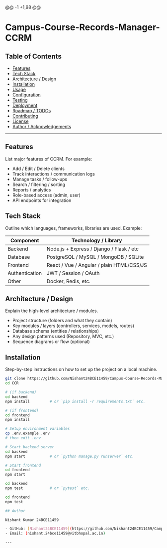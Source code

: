 @@ -1 +1,98 @@
# Campus-Course-Records-Manager-CCRM



## Table of Contents

- [Features](#features)  
- [Tech Stack](#tech-stack)  
- [Architecture / Design](#architecture--design)  
- [Installation](#installation)  
- [Usage](#usage)  
- [Configuration](#configuration)  
- [Testing](#testing)  
- [Deployment](#deployment)  
- [Roadmap / TODOs](#roadmap--todos)  
- [Contributing](#contributing)  
- [License](#license)  
- [Author / Acknowledgements](#author--acknowledgements)  

---

## Features

List major features of CCRM. For example:

- Add / Edit / Delete clients  
- Track interactions / communication logs  
- Manage tasks / follow-ups  
- Search / filtering / sorting  
- Reports / analytics  
- Role-based access (admin, user)  
- API endpoints for integration  

## Tech Stack

Outline which languages, frameworks, libraries are used. Example:

| Component       | Technology / Library            |
|----------------|----------------------------------|
| Backend         | Node.js + Express / Django / Flask / etc |
| Database        | PostgreSQL / MySQL / MongoDB / SQLite |
| Frontend         | React / Vue / Angular / plain HTML/CSS/JS |
| Authentication  | JWT / Session / OAuth              |
| Other           | Docker, Redis, etc.                |

## Architecture / Design

Explain the high-level architecture / modules.

- Project structure (folders and what they contain)  
- Key modules / layers (controllers, services, models, routes)  
- Database schema (entities / relationships)  
- Any design patterns used (Repository, MVC, etc.)  
- Sequence diagrams or flow (optional)  

## Installation

Step-by-step instructions on how to set up the project on a local machine.

```bash
git clone https://github.com/Nishant24BCE11459/Campus-Course-Records-Manager-CCRM.git
cd CCR

# (if backend)
cd backend
npm install         # or `pip install -r requirements.txt` etc.

# (if frontend)
cd frontend
npm install

# Setup environment variables
cp .env.example .env
# then edit .env

# Start backend server
cd backend
npm start           # or `python manage.py runserver` etc.

# Start frontend
cd frontend
npm start

cd backend
npm test            # or `pytest` etc.

cd frontend
npm test

## Author

Nishant Kumar 24BCE11459

- GitHub: [Nishant24BCE11459](https://github.com/Nishant24BCE11459/Campus-Course-Records-Manager-CCRM)
- Email: (nishant.24bce11459@vitbhopal.ac.in)

---
